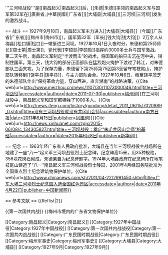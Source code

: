 '''三河坝战役'''是[[南昌起义|南昌起义]]后，[[朱德|朱德]]率领的南昌起义军与国军第32军在[[廣東省_(中華民國)|广东省]][[大埔县|大埔县]][[三河坝|三河坝]]发生的激烈战斗。

== 战斗 ==
1927年9月18日，南昌起义军主力进入[[大埔县|大埔县]]（今属[[广东省|广东省]][[梅州市|梅州市]]），国军第32军（军长[[钱大钧|钱大钧]]）2万余人从梅县[[松口镇|松口]]一带挺进三河坝。1927年10月1日入夜时分，朱德和第25师师长[[周士第|周士第]]、党代表[[李硕勋|李硕勋]]指挥约3000多士兵与国军激战。第二天午后，南昌起义军制定“半渡而击”的战术，将国军的船只击沉在河中央，钳制住国军。第三天，钱大钧的部分正面部队在猛烈炮火掩护下渡过了韩江，对朱德部队三面夹攻。为了保存力量，朱德留下第25师第75团第3营留守笔枝尾山，掩护部队转移到[[饶平县|饶平县]]，与主力部队会合。1927年10月6日，撤至饶平茂芝的朱德部队作出“保持革命力量，穿山西进，直奔湘南”的战略决策。<ref name=":0">{{Cite web|url=http://www.meizhou.cn/news/1107/30/11073000046.html|title=三河坝战役|accessdate=|author=|date=2011-07-30|publisher=梅州网}}</ref>在三河坝战役中，南昌起义军和国军都牺牲了1000多人。<ref>{{Cite web|url=http://news.ifeng.com/history/gundong/detail_2011_06/15/7020989_0.shtml|title=没有三河坝战役就没有井冈山会师|accessdate=|author=南方日报|date=2011年6月15日|publisher=凤凰网}}</ref><ref>{{Cite web|url=http://news.xinhuanet.com/zgjx/2015-06/08/c_134305827.htm|title=三河坝战役：奠定“朱毛井冈山会师”的基础|accessdate=|author=|date=2015年6月8日|publisher=新华网}}</ref>

== 纪念 ==
1963年经广东省人民政府批准，大埔县在当年三河坝战役主战场所在地建了一座“八一”起义军三河坝战役烈士纪念碑，纪念碑高15米，用35种规格，356块花岗石砌成，朱德亲自为纪念碑题字。1974年大埔县政府在纪念碑所在地笔枝尾山建造了“八一”南昌起义军三河坝战役烈士陵园，2001年4月经国务院批准为全国重点烈士纪念建筑物保护单位。<ref>{{Cite web|url=http://www.chinanews.com/sh/2011/04-22/2991450.shtml|title=广东大埔三河坝烈士纪念园入选全国红色景区|accessdate=|author=|date=2011年4月22日|publisher=中国新闻网}}</ref>

== 参考文献 ==
{{Reflist|2}}

{{第一次国共内战}}
{{梅州市境内的广东省文物保护单位}}

[[Category:南昌起义|Category:南昌起义]]
[[Category:1927年中国战役|Category:1927年中国战役]]
[[Category:第一次国共内战战役|Category:第一次国共内战战役]]
[[Category:广东民国时期战役|Category:广东民国时期战役]]
[[Category:梅州军事史|Category:梅州军事史]]
[[Category:大埔县|Category:大埔县]]
[[Category:1927年9月|Category:1927年9月]]